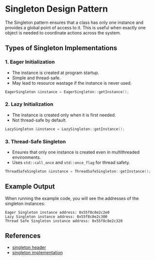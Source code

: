 # Singleton Design Pattern

The Singleton pattern ensures that a class has only one instance and provides a global point of access to it.
This is useful when exactly one object is needed to coordinate actions across the system.

## Types of Singleton Implementations

### 1. Eager Initialization

- The instance is created at program startup.
- Simple and thread-safe.
- May lead to resource wastage if the instance is never used.

```cpp
EagerSingleton &instance = EagerSingleton::getInstance();
```

### 2. Lazy Initialization

- The instance is created only when it is first needed.
- Not thread-safe by default.

```cpp
LazySingleton &instance = LazySingleton::getInstance();
```

### 3. Thread-Safe Singleton

- Ensures that only one instance is created even in multithreaded environments.
- Uses `std::call_once` and `std::once_flag` for thread safety.

```cpp
ThreadSafeSingleton &instance = ThreadSafeSingleton::getInstance();
```

## Example Output

When running the example code, you will see the addresses of the singleton instances:

```text
Eager Singleton instance address: 0x55f8c8e2c2e0
Lazy Singleton instance address: 0x55f8c8e2c300
Thread Safe Singleton instance address: 0x55f8c8e2c320
```

## References

- [singleton header](singleton.hpp)
- [singleton implementation](singleton.cpp)
